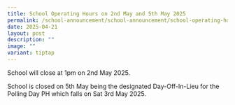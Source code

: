 ```yaml
---
title: School Operating Hours on 2nd May and 5th May 2025
permalink: /school-announcement/school-announcement/school-operating-hours/
date: 2025-04-21
layout: post
description: ""
image: ""
variant: tiptap
---
```

<p>School will close at 1pm on 2nd May 2025.</p>
<p>School is closed on 5th May being the designated Day-Off-In-Lieu for the
Polling Day PH which falls on Sat 3rd May 2025.</p>
<p></p>
<p></p>